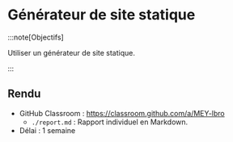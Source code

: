# Générateur de site statique

:::note[Objectifs]

Utiliser un générateur de site statique.

:::

## Rendu

- GitHub Classroom : https://classroom.github.com/a/MEY-lbro
  - `./report.md` : Rapport individuel en Markdown.
- Délai : 1 semaine

